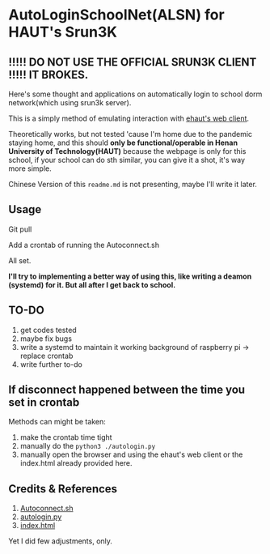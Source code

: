 # AutoLoginSchoolNet(ALSN) for HAUT's Srun3K

## !!!!! DO NOT USE THE OFFICIAL SRUN3K CLIENT !!!!! IT BROKES.

Here's some thought and applications on automatically login to school dorm network(which using srun3k server).

This is a simply method of emulating interaction with [ehaut's web client](https://github.com/ehaut/ehaut).

Theoretically works, but not tested 'cause I'm home due to the pandemic staying home, and this should **only be functional/operable in Henan University of Technology(HAUT)** because the webpage is only for this school, if your school can do sth similar, you can give it a shot, it's way more simple.

Chinese Version of this `readme.md` is not presenting, maybe I'll write it later.

## Usage

Git pull

Add a crontab of running the Autoconnect.sh

All set.

**I'll try to implementing a better way of using this, like writing a deamon (systemd) for it. But all after I get back to school.**

## TO-DO

1. get codes tested
2. maybe fix bugs
3. write a systemd to maintain it working background of raspberry pi -> replace crontab
4. write further to-do

## If disconnect happened between the time you set in crontab

Methods can might be taken:

1. make the crontab time tight
2. manually do the ``python3 ./autologin.py``
3. manually open the browser and using the ehaut's web client or the index.html already provided here.

## Credits & References

1. [Autoconnect.sh](https://segmentfault.com/a/1190000020110288)
2. [autologin.py](https://blog.csdn.net/www89574622/article/details/87974931)
3. [index.html](https://github.com/ehaut/ehaut)

Yet I did few adjustments, only.
